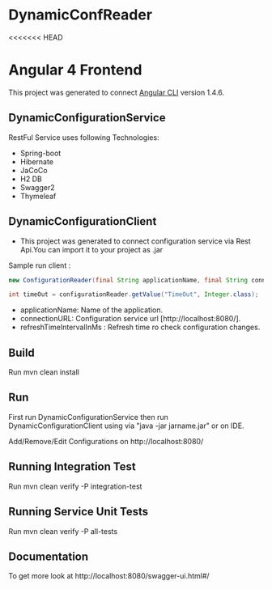 # DynamicConfReader

<<<<<<< HEAD

# Angular 4 Frontend

This project was generated to connect  [Angular CLI](https://github.com/angular/angular-cli) version 1.4.6.

## DynamicConfigurationService

RestFul Service uses following Technologies:

* Spring-boot
* Hibernate
* JaCoCo
* H2 DB
* Swagger2
* Thymeleaf

## DynamicConfigurationClient

- This project was generated to connect configuration service via Rest Api.You can import it to your project as .jar

Sample run client :

```java
new ConfigurationReader(final String applicationName, final String connectionURL,final Long refreshTimeIntervalInMs)
```
```java
int timeOut = configurationReader.getValue("TimeOut", Integer.class);
```
- applicationName: Name of the application.
- connectionURL: Configuration service url [http://localhost:8080/].
- refreshTimeIntervalInMs : Refresh time ro check configuration changes.

## Build

Run mvn clean install

## Run 

First run DynamicConfigurationService then run DynamicConfigurationClient using via "java -jar jarname.jar" or  on IDE.

Add/Remove/Edit Configurations on http://localhost:8080/ 

## Running Integration Test

Run mvn clean verify -P integration-test 

## Running Service Unit Tests

Run mvn clean verify -P all-tests

## Documentation

To get more look at http://localhost:8080/swagger-ui.html#/
